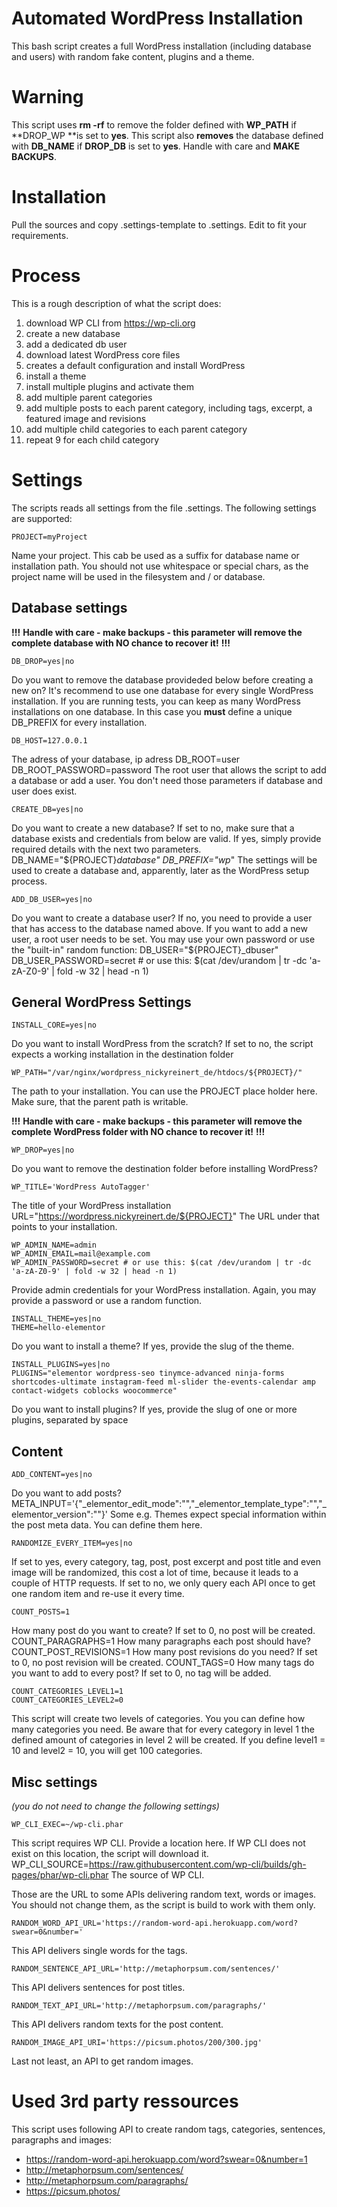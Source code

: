 # Automated WordPress Installation
This bash script creates a full WordPress installation (including database and users) with random fake content, plugins and a theme.

# Warning
This script uses **rm -rf** to remove the folder defined with **WP_PATH** if **DROP_WP **is set to **yes**. This script also **removes** the database defined with **DB_NAME** if **DROP_DB** is set to **yes**. Handle with care and **MAKE BACKUPS**.

# Installation
Pull the sources and copy .settings-template to .settings. Edit to fit your requirements.

# Process
This is a rough description of what the script does:

1. download WP CLI from https://wp-cli.org
2. create a new database
3. add a dedicated db user
4. download latest WordPress core files
5. creates a default configuration and install WordPress
6. install a theme
7. install multiple plugins and activate them
8. add multiple parent categories
9. add multiple posts to each parent category, including tags, excerpt, a featured image and revisions
10. add multiple child categories to each parent category 
11. repeat 9 for each child category

# Settings
The scripts reads all settings from the file .settings. The following settings are supported:

    PROJECT=myProject
Name your project. This cab be used as a suffix for database name or installation path. You should not use whitespace or special chars, as the project name will be used in the filesystem and / or database.

## Database settings
**!!!**
**Handle with care - make backups - this parameter will remove the complete database with NO chance to recover it!**
**!!!**

    DB_DROP=yes|no
Do you want to remove the database provideded below before creating a new on? It's recommend to use one database for every single WordPress installation. If you are running tests, you can keep as many WordPress installations on one database. In this case you **must** define a unique DB_PREFIX for every installation.

    DB_HOST=127.0.0.1
The adress of your database, ip adress
    DB_ROOT=user
    DB_ROOT_PASSWORD=password
The root user that allows the script to add a database or add a user. You don't need those parameters if database and user does exist.

    CREATE_DB=yes|no
Do you want to create a new database? If set to no, make sure that a database exists and credentials from below are valid. If yes, simply provide required details with the next two parameters. 
    DB_NAME="${PROJECT}_database"
    DB_PREFIX="wp_"
The settings will be used to create a database and, apparently, later as the WordPress setup process. 

    ADD_DB_USER=yes|no
Do you want to create a database user? If no, you need to provide a user that has access to the database named above. If you want to add a new user, a root user needs to be set. You may use your own password or use the "built-in" random function:
    DB_USER="${PROJECT}_dbuser"
    DB_USER_PASSWORD=secret # or use this: $(cat /dev/urandom | tr -dc 'a-zA-Z0-9' | fold -w 32 | head -n 1)

## General WordPress Settings
    INSTALL_CORE=yes|no
Do you want to install WordPress from the scratch? If set to no, the script expects a working installation in the destination folder

    WP_PATH="/var/nginx/wordpress_nickyreinert_de/htdocs/${PROJECT}/"
The path to your installation. You can use the PROJECT place holder here. Make sure, that the parent path is writable. 

**!!!**
**Handle with care - make backups - this parameter will remove the complete WordPress folder with NO chance to recover it!**
**!!!**

    WP_DROP=yes|no
Do you want to remove the destination folder before installing WordPress?

    WP_TITLE='WordPress AutoTagger'
The title of your WordPress installation
    URL="https://wordpress.nickyreinert.de/${PROJECT}"
The URL under that points to your installation.

    WP_ADMIN_NAME=admin
    WP_ADMIN_EMAIL=mail@example.com
    WP_ADMIN_PASSWORD=secret # or use this: $(cat /dev/urandom | tr -dc 'a-zA-Z0-9' | fold -w 32 | head -n 1)
Provide admin credentials for your WordPress installation. Again, you may provide a password or use a random function.

    INSTALL_THEME=yes|no
    THEME=hello-elementor
Do you want to install a theme? If yes, provide the slug of the theme. 

    INSTALL_PLUGINS=yes|no
    PLUGINS="elementor wordpress-seo tinymce-advanced ninja-forms shortcodes-ultimate instagram-feed ml-slider the-events-calendar amp contact-widgets coblocks woocommerce"
Do you want to install plugins? If yes, provide the slug of one or more plugins, separated by space

## Content
    ADD_CONTENT=yes|no
Do you want to add posts?  
    META_INPUT='{"_elementor_edit_mode":"<![CDATA[builder]]>","_elementor_template_type":"<![CDATA[kit]]>","_elementor_version":"<![CDATA[2.9.13]]>"}'
Some e.g. Themes expect special information within the post meta data. You can define them here. 

    RANDOMIZE_EVERY_ITEM=yes|no
If set to yes, every category, tag, post, post excerpt and post title and even image will be randomized, this cost a lot of time, because it leads to a couple of HTTP requests.
If set to no, we only query each API once to get one random item and re-use it every time. 

    COUNT_POSTS=1
How many post do you want to create? If set to 0, no post will be created. 
    COUNT_PARAGRAPHS=1
How many paragraphs each post should have? 
    COUNT_POST_REVISIONS=1
How many post revisions do you need? If set to 0, no post revision will be created. 
    COUNT_TAGS=0
How many tags do you want to add to every post? If set to 0, no tag will be added. 

    COUNT_CATEGORIES_LEVEL1=1
    COUNT_CATEGORIES_LEVEL2=0
This script will create two levels of categories. You you can define how many categories you need. Be aware that for every category in level 1 the defined amount of categories in level 2 will be created. If you define level1 = 10 and level2 = 10, you will get 100 categories. 

## Misc settings
*(you do not need to change the following settings)*

    WP_CLI_EXEC=~/wp-cli.phar
This script requires WP CLI. Provide a location here. If WP CLI does not exist on this location, the script will download it. 
    WP_CLI_SOURCE=https://raw.githubusercontent.com/wp-cli/builds/gh-pages/phar/wp-cli.phar
The source of WP CLI. 

Those are the URL to some APIs delivering random text, words or images. You should not change them, as the script is build to work with them only. 

    RANDOM_WORD_API_URL='https://random-word-api.herokuapp.com/word?swear=0&number='
This API delivers single words for the tags.     

    RANDOM_SENTENCE_API_URL='http://metaphorpsum.com/sentences/'
This API delivers sentences for post titles.

    RANDOM_TEXT_API_URL='http://metaphorpsum.com/paragraphs/'
This API delivers random texts for the post content.

    RANDOM_IMAGE_API_URI='https://picsum.photos/200/300.jpg'
Last not least, an API to get random images.

# Used 3rd party ressources
This script uses following API to create random tags, categories, sentences, paragraphs and images:

* https://random-word-api.herokuapp.com/word?swear=0&number=1
* http://metaphorpsum.com/sentences/
* http://metaphorpsum.com/paragraphs/
* https://picsum.photos/
